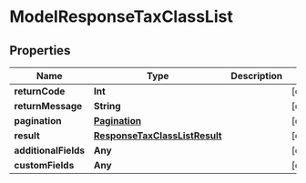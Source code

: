 

# ModelResponseTaxClassList


## Properties

Name | Type | Description | Notes
------------ | ------------- | ------------- | -------------
**returnCode** | **Int** |  |  [optional]
**returnMessage** | **String** |  |  [optional]
**pagination** | [**Pagination**](Pagination.md) |  |  [optional]
**result** | [**ResponseTaxClassListResult**](ResponseTaxClassListResult.md) |  |  [optional]
**additionalFields** | **Any** |  |  [optional]
**customFields** | **Any** |  |  [optional]



